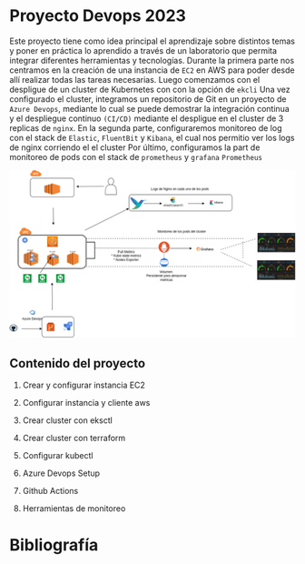 # Proyecto Devops 2023


Este proyecto tiene como idea principal el aprendizaje sobre distintos temas y poner en práctica lo aprendido a través de un laboratorio que permita integrar diferentes herramientas y tecnologías.
Durante la  primera parte nos centramos en la creación de una instancia de `EC2` en AWS para poder desde allí realizar todas las tareas necesarias. 
Luego comenzamos con el despligue de un cluster de Kubernetes con con la opción de `ekcli`
Una vez configurado el cluster, integramos un repositorio de Git en un proyecto de `Azure Devops`, mediante lo cual se puede demostrar la integración continua y el despliegue continuo `(CI/CD)` mediante el despligue en el cluster de 3 replicas de `nginx`.
En la segunda parte, configuraremos monitoreo de log con el stack de  `Elastic`, `FluentBit` y `Kibana`, el cual nos permitio ver los logs de nginx corriendo el el cluster 
Por último, configuramos la part de monitoreo de pods con el stack de `prometheus` y `grafana` `Prometheus`



![arquitectura](img/arquitecture.png)

## Contenido del proyecto

1. Crear y configurar instancia EC2

2. Configurar instancia y cliente aws

3. Crear cluster con eksctl

4. Crear cluster con terraform

5. Configurar kubectl

6. Azure Devops Setup

7. Github Actions

8. Herramientas de monitoreo


# Bibliografía

<!-- #  Docker Compose Examples // -->

<!--
- [Compose101 Slides](https://www.slideshare.net/ajeetraina/introduction-to-docker-compose-docker-intermediate-workshop)
- [Introduction to Docker Compose](http://dockerlabs.collabnix.com/intermediate/docker-compose/)
- [Dockerfile Vs Docker compose ](http://dockerlabs.collabnix.com/intermediate/workshop/DockerCompose/Difference_between_dockerfile_and_docker_compose.html)
- [How to Install Docker Compose? ](http://dockerlabs.collabnix.com/intermediate/workshop/DockerCompose/How_to_Install_Docker_Compose.html)

### Kubernetes
- [Setup AWS Free Tier](https://cloudkatha.com/how-to-setup-your-aws-free-tier-account-the-right-way/)

### Monitoreo
-->
